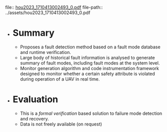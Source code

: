 file:: [hou2023_1710413002493_0.pdf](../assets/hou2023_1710413002493_0.pdf)
file-path:: ../assets/hou2023_1710413002493_0.pdf

- # Summary
	- Proposes a fault detection method based on a fault mode database and runtime verification.
	- Large body of historical fault information is analysed to generate summary of fault modes, including fault modes at the system level.
	- Monitor generation algorithm and code instrumentation framework designed to monitor whether a certain safety attribute is violated during operation of a UAV in real time.
- # Evaluation
	- This is a *formal verification* based solution to failure mode detection and recovery.
	- Data is not freely available (on request)